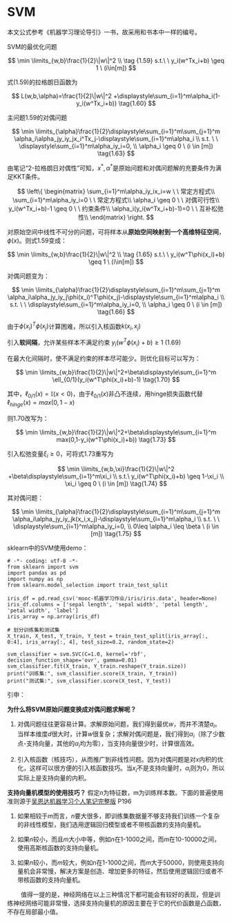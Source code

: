# SVM

本文公式参考《机器学习理论导引》一书，故采用和书本中一样的编号。

SVM的最优化问题

$$
\min \limits_{w,b}\frac{1}{2}\|w\|^2 \\ \tag {1.59}
s.t.\ \ y_i(w^Tx_i+b) \geq 1 \ (i\in[m])
$$

式(1.59)的拉格朗日函数为

$$
L(w,b,\alpha)=\frac{1}{2}\|w\|^2
+\displaystyle\sum_{i=1}^m\alpha_i(1-y_i(w^Tx_i+b)) \tag{1.60}
$$

主问题1.59的对偶问题

$$
\min \limits_{\alpha}\frac{1}{2}\displaystyle\sum_{i=1}^m\sum_{j=1}^m
\alpha_i\alpha_jy_iy_jx_i^Tx_j-\displaystyle\sum_{i=1}^m\alpha_i \\
s.t. \ \ \displaystyle\sum_{i=1}^m\alpha_iy_i=0, \\
\alpha_i \geq 0 \ (i \in [m])   \tag{1.63}
$$

由笔记“2-拉格朗日对偶性”可知，$x^*,\alpha^*$是原始问题和对偶问题解的充要条件为满足KKT条件。  

$$
\left\{ 
\begin{matrix}
\sum_{i=1}^m\alpha_iy_ix_i=w \ \ 常定方程式\\      
\sum_{i=1}^m\alpha_iy_i=0  \ \ 常定方程式\\
\alpha_i \geq 0   \ \ 对偶可行性\\
y_i(w^Tx_i+b)-1 \geq 0  \ \ 约束条件\\
 \alpha_i(y_i(w^Tx_i+b)-1)=0  \ \ 互补松弛性\\
\end{matrix}
\right.
$$

对原始空间中线性不可分的问题，可将样本从**原始空间映射到一个高维特征空间**，$\phi(x)$。则式1.59变成：

$$
\min \limits_{w,b}\frac{1}{2}\|w\|^2 \\ \tag {1.65}
s.t.\ \ y_i(w^T\phi(x_i)+b) \geq 1 \ (i\in[m])
$$

对偶问题变为：

$$
\min \limits_{\alpha}\frac{1}{2}\displaystyle\sum_{i=1}^m\sum_{j=1}^m
\alpha_i\alpha_jy_iy_j\phi(x_i)^T\phi(x_j)-\displaystyle\sum_{i=1}^m\alpha_i \\
s.t. \ \ \displaystyle\sum_{i=1}^m\alpha_iy_i=0, \\
\alpha_i \geq 0 \ (i \in [m])   \tag{1.66}
$$

由于$\phi(x_i)^T\phi(x_j)$计算困难，所以引入核函数$k(x_i,x_j)$

引入**软间隔**，允许某些样本不满足约束  $y_i(w^T\phi(x_i)+b) \geq 1$  (1.69)

在最大化间隔时，使不满足约束的样本尽可能少。则优化目标可以写为：

$$
\min \limits_{w,b}\frac{1}{2}\|w\|^2+\beta\displaystyle\sum_{i=1}^m
\ell_{0/1}(y_i(w^T\phi(x_i)+b)-1)  \tag{1.70}
$$

其中，$\ell_{0/1}(x)=\mathbb{I}(x<0)$，由于$\ell_{0/1}(x)$非凸不连续，用hinge损失函数代替$\ell_{hinge}(x)=max(0,1-x)$

则1.70改写为：

$$
\min \limits_{w,b}\frac{1}{2}\|w\|^2+\beta\displaystyle\sum_{i=1}^m
max(0,1-y_i(w^T\phi(x_i)+b))  \tag{1.73}
$$

引入松弛变量$\xi_i\geq0$，可将式1.73重写为

$$
\min \limits_{w,b,\xi}\frac{1}{2}\|w\|^2
+\beta\displaystyle\sum_{i=1}^m\xi_i  \\
s.t.\ y_i(w^T\phi(x_i)+b) \geq 1-\xi_i  \\
\xi_i \geq 0 \ (i \in [m])  \tag{1.74}
$$

其对偶问题：

$$
\min \limits_{\alpha}\frac{1}{2}\displaystyle\sum_{i=1}^m\sum_{j=1}^m
\alpha_i\alpha_jy_iy_jk(x_i,x_j)-\displaystyle\sum_{i=1}^m\alpha_i \\
s.t. \ \ \displaystyle\sum_{i=1}^m\alpha_iy_i=0, \\
 0\leq \alpha_i \leq \beta \ (i \in [m])   \tag{1.75}
$$

sklearn中的SVM使用demo：

```
# -*- coding: utf-8 -*-
from sklearn import svm
import pandas as pd
import numpy as np
from sklearn.model_selection import train_test_split

iris_df = pd.read_csv('mooc-机器学习作业/iris/iris.data', header=None)
iris_df.columns = ['sepal length', 'sepal width', 'petal length', 'petal width', 'label']
iris_array = np.array(iris_df)

# 划分训练集和测试集
X_train, X_test, Y_train, Y_test = train_test_split(iris_array[:, 0:4], iris_array[:, 4], test_size=0.2, random_state=2)

svm_classifier = svm.SVC(C=1.0, kernel='rbf', decision_function_shape='ovr', gamma=0.01)
svm_classifier.fit(X_train, Y_train.reshape(Y_train.size))
print("训练集:", svm_classifier.score(X_train, Y_train))
print("测试集:", svm_classifier.score(X_test, Y_test))
```

引申：

 **为什么将SVM原始问题变换成对偶问题求解呢？**

1. 对偶问题往往更容易计算。求解原始问题，我们得到最优$w$，而并不清楚$a_i$。当样本维度$d$很大时，计算$w$很复杂；求解对偶问题是，我们得到$\alpha_i$（除了少数点-支持向量，其他的$\alpha_i$均为零），当支持向量很少时，计算很高效。

2. 引入核函数（核技巧），从而推广到非线性问题。因为对偶问题是对$x$内积的优化，这样可以很方便的引入核函数技巧。当$x_i$不是支持向量时，$\alpha_i$则为0，所以实际上是支持向量的内积。

**支持向量机模型的使用技巧？** 假定$n$为特征数，m为训练样本数。下面的普遍使用准则源于[吴恩达机器学习个人笔记完整版](https://github.com/fengdu78/Coursera-ML-AndrewNg-Notes/blob/master/docx/%E6%9C%BA%E5%99%A8%E5%AD%A6%E4%B9%A0%E4%B8%AA%E4%BA%BA%E7%AC%94%E8%AE%B0%E5%AE%8C%E6%95%B4%E7%89%88v5.51.docx) P196

1. 如果相较于$m$而言，$n$要大很多，即训练集数据量不够支持我们训练一个复杂的非线性模型，我们选用逻辑回归模型或者不带核函数的支持向量机。

2. 如果$n$较小，而且$m$大小中等，例如$n$在1-1000之间，而$m$在10-10000之间，使用高斯核函数的支持向量机。

3. 如果$n$较小，而$m$较大，例如n在1-1000之间，而$m$大于50000，则使用支持向量机会非常慢，解决方案是创造、增加更多的特征，然后使用逻辑回归或者不带核函数的支持向量机。

        值得一提的是，神经网络在以上三种情况下都可能会有较好的表现，但是训练神经网络可能非常慢，选择支持向量机的原因主要在于它的代价函数是凸函数，不存在局部最小值。

